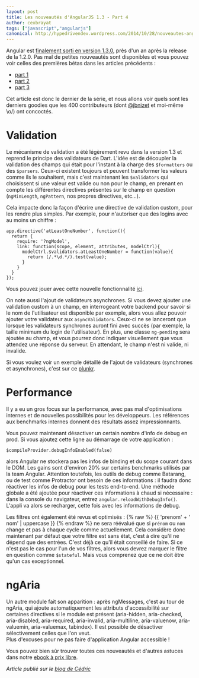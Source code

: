 ```yaml
---
layout: post
title: Les nouveautés d'AngularJS 1.3 - Part 4
author: cexbrayat
tags: ["javascript","angularjs"]
canonical: http://hypedrivendev.wordpress.com/2014/10/28/nouveautes-angularjs-1.3-part-4/
---
```


Angular est [finalement sorti en version 1.3.0](http://angularjs.blogspot.fr/2014/10/angularjs-130-superluminal-nudge.html), près d'un an après la release de la 1.2.0. Pas mal de petites nouveautés sont disponibles et vous pouvez voir celles des premières bétas dans les articles précédents&nbsp;:

- [part 1](http://blog.ninja-squad.com/2014/06/24/nouveautes-angularjs-1.3/)
- [part 2](http://blog.ninja-squad.com/2014/07/31/nouveautes-angularjs-1.3-part-2/)
- [part 3](http://blog.ninja-squad.com/2014/08/28/nouveautes-angularjs-1.3-part-3/)

Cet article est donc le dernier de la série, et nous allons voir quels sont les derniers goodies que les 400 contributeurs (dont [@jbnizet](https://twitter.com/jbnizet) et moi-même \o/) ont concoctés.

# Validation

Le mécanisme de validation a été légèrement revu dans la version 1.3 et reprend le principe des validateurs de Dart. L'idée est de découpler la validation des champs qui était pour l'instant à la charge des `$formatters` ou des `$parsers`. Ceux-ci existent toujours et peuvent transformer les valeurs comme ils le souhaitent, mais c'est maintenant les `$validators` qui choisissent si une valeur est valide ou non pour le champ, en prenant en compte les différentes directives présentes sur le champ en question (`ngMinLength`, `ngPattern`, nos propres directives, etc...). 

Cela impacte donc la façon d'écrire une directive de validation custom, pour les rendre plus simples. Par exemple, pour n'autoriser que des logins avec au moins un chiffre&nbsp;:

    app.directive('atLeastOneNumber', function(){
      return {
        require: '?ngModel',
        link: function(scope, element, attributes, modelCtrl){
          modelCtrl.$validators.atLeastOneNumber = function(value){
            return (/.*\d.*/).test(value);
          }
        }
      }
    });

Vous pouvez jouer avec cette nouvelle fonctionnalité [ici](http://plnkr.co/edit/aGUq6F9K5tNlNrHjSmg3?p=preview).

On note aussi l'ajout de validateurs asynchrones. Si vous devez ajouter une validation custom à un champ, en interrogeant votre backend pour savoir si le nom de l'utilisateur est disponible par exemple, alors vous allez pouvoir ajouter votre validateur aux `asyncValidators`. Ceux-ci ne se lanceront que lorsque les validateurs synchrones auront fini avec succès (par exemple, la taille minimum du login de l'utilisateur).
En plus, une classe `ng-pending` sera ajoutée au champ, et vous pourrez donc indiquer visuellement que vous attendez une réponse du serveur. En attendant, le champ n'est ni valide, ni invalide.

Si vous voulez voir un exemple détaillé de l'ajout de validateurs (synchrones et asynchrones), c'est sur ce [plunkr](http://plnkr.co/edit/IcU9GMzTKD8zDBDqP1ZV?p=preview).

# Performance

Il y a eu un gros focus sur la performance, avec pas mal d'optimisations internes et de nouvelles possibilités pour les développeurs. Les références aux benchmarks internes donnent des résultats assez impressionnants.

Vous pouvez maintenant désactiver un certain nombre d'info de debug en prod. Si vous ajoutez cette ligne au démarrage de votre application :

    $compileProvider.debugInfoEnabled(false)

alors Angular ne stockera pas les infos de binding et du scope courant dans le DOM. Les gains sont d'environ 20% sur certains benchmarks utilisés par la team Angular. Attention toutefois, les outils de debug comme Batarang, ou de test comme Protractor ont besoin de ces informations&nbsp;: il faudra donc réactiver les infos de debug pour les tests end-to-end.
Une méthode globale a été ajoutée pour réactiver ces informations à chaud si nécessaire&nbsp;: dans la console du navigateur, entrez `angular.reloadWithDebugInfo()`. L'appli va alors se recharger, cette fois avec les informations de debug.

Les filtres ont également été revus et optimisés&nbsp;: 
{% raw %}
    {{ 'prenom' + ' nom' | uppercase }} 
{% endraw %}
ne sera réévalué que si `prénom` ou `nom` change et pas à chaque cycle comme actuellement. Cela considère donc maintenant par défaut que votre filtre est sans état, c'est à dire qu'il ne dépend que des entrées. C'est déjà ce qu'il était conseillé de faire. Si ce n'est pas le cas pour l'un de vos filtres, alors vous devrez marquer le filtre en question comme `$stateful`. Mais vous comprenez que ce ne doit être qu'un cas exceptionnel.

# ngAria

Un autre module fait son apparition : après ngMessages, c'est au tour de ngAria, qui ajoute automatiquement les attributs d'accessibilité sur certaines directives si le module est présent (aria-hidden, aria-checked, aria-disabled, aria-required, aria-invalid, aria-multiline, aria-valuenow, aria-valuemin, aria-valuemax, tabindex). Il est possible de désactiver sélectivement celles que l'on veut.  
Plus d'excuses pour ne pas faire d'application Angular accessible&nbsp;!

Vous pouvez bien sûr trouver toutes ces nouveautés et d'autres astuces dans notre [ebook à prix libre](https://books.ninja-squad.com).

_Article publié sur le [blog de Cédric](http://hypedrivendev.wordpress.com/2014/10/28/nouveautes-angularjs-1.3-part-4/ "Article original sur le blog de Cédric Exbrayat")_